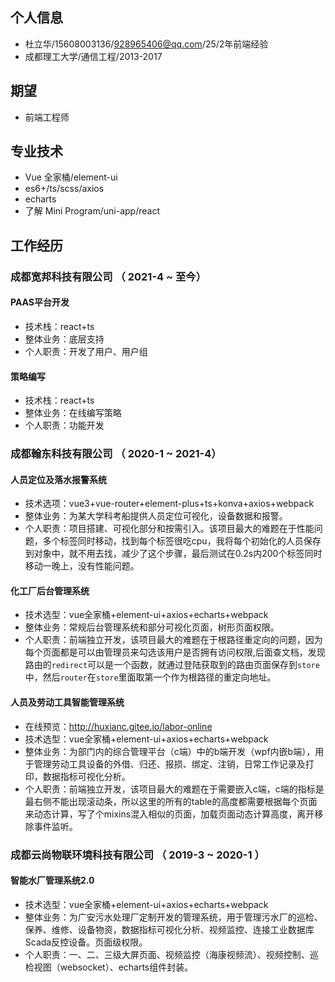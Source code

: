
## 个人信息
- 杜立华/15608003136/928965406@qq.com/25/2年前端经验
- 成都理工大学/通信工程/2013-2017
## 期望
- 前端工程师
## 专业技术
- Vue 全家桶/element-ui
- es6+/ts/scss/axios
- echarts
- 了解 Mini Program/uni-app/react
## 工作经历
### 成都宽邦科技有限公司 （ 2021-4 ~ 至今）
#### PAAS平台开发
- 技术栈：react+ts
- 整体业务：底层支持
- 个人职责：开发了用户、用户组

#### 策略编写
- 技术栈：react+ts
- 整体业务：在线编写策略
- 个人职责：功能开发
### 成都翰东科技有限公司 （ 2020-1 ~ 2021-4）

#### 人员定位及落水报警系统
- 技术选项：vue3+vue-router+element-plus+ts+konva+axios+webpack
- 整体业务：为某大学科考船提供人员定位可视化，设备数据和报警。
- 个人职责：项目搭建、可视化部分和按需引入。该项目最大的难题在于性能问题，多个标签同时移动，找到每个标签很吃cpu，我将每个初始化的人员保存到对象中，就不用去找，减少了这个步骤，最后测试在0.2s内200个标签同时移动一晚上，没有性能问题。
#### 化工厂后台管理系统
- 技术选型：vue全家桶+element-ui+axios+echarts+webpack
- 整体业务：常规后台管理系统和部分可视化页面，树形页面权限。
- 个人职责：前端独立开发，该项目最大的难题在于根路径重定向的问题，因为每个页面都是可以由管理员来勾选该用户是否拥有访问权限,后面查文档，发现路由的`redirect`可以是一个函数，就通过登陆获取到的路由页面保存到`store`中，然后`router`在`store`里面取第一个作为根路径的重定向地址。
#### 人员及劳动工具智能管理系统
- 在线预览：http://huxianc.gitee.io/labor-online
- 技术选型：vue全家桶+element-ui+axios+echarts+webpack
- 整体业务：为部门内的综合管理平台（c端）中的b端开发（wpf内嵌b端），用于管理劳动工具设备的外借、归还、报损、绑定、注销，日常工作记录及打印，数据指标可视化分析。
- 个人职责：前端独立开发，该项目最大的难题在于需要嵌入c端，c端的指标是最右侧不能出现滚动条，所以这里的所有的table的高度都需要根据每个页面来动态计算，写了个mixins混入相似的页面，加载页面动态计算高度，离开移除事件监听。

### 成都云尚物联环境科技有限公司 （ 2019-3 ~ 2020-1 ）
####  智能水厂管理系统2.0
- 技术选型：vue全家桶+element-ui+axios+echarts+webpack
- 整体业务：为广安污水处理厂定制开发的管理系统，用于管理污水厂的巡检、保养、维修、设备物资，数据指标可视化分析、视频监控、连接工业数据库Scada反控设备。页面级权限。
- 个人职责：一、二、三级大屏页面、视频监控（海康视频流）、视频控制、巡检视图（websocket）、echarts组件封装。
  

  
  
